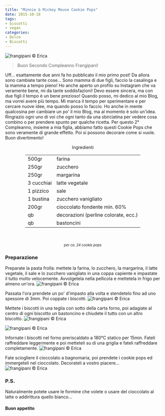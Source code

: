 ```yaml
---
title: "Minnie & Mickey Mouse Cookie Pops"
date: 2015-10-18
tags:
- biscotti
- vegan
categories:
- Dolce
- Biscotti
---
```

![](header.jpg "frangipani © Erica")

> Buon Secondo Compleanno Frangipani!

Uff... esattamente due anni fa ho pubblicato il mio primo post! Da allora sono cambiate tante cose... Sono mamma di due figli, faccio la casalinga e la mamma a tempo pieno! Ho anche aperto un profilo su Instagram che va veramente bene, mi da tante soddisfazioni! Devo essere sincera, ma con due figli il tempo è un bene prezioso! Quando posso, mi dedico al mio Blog, ma vorrei avere più tempo. Mi manca il tempo per sperimentare e per cercare nuove idee, ma quando posso lo faccio. Ho anche in mente qualcosina per cambiare un po' il mio Blog, ma al momento è solo un'idea. Ringrazio ogni uno di voi che ogni tanto da una sbirciatina per vedere cosa combino o per prendere spunto per qualche ricetta. Per questo 2° Compleanno, insieme a mia figlia, abbiamo fatto questi Cookie Pops che sono veramente di grande effetto. Poi si possono decorare come si vuole. Buon divertimento!


<div id="wrapper" style="text-align: center">
  <div id="yourdiv" style="display: inline-block;">
    <div class="ingredients">
      <div class="ingredients-title">Ingredienti</div>
      <table>
        <tbody>
          </tr>
          <tr>
            <td>500gr</td>
            <td>farina</td>
          </tr>
          <tr>
            <td>250gr</td>
            <td>zucchero</td>
          </tr>
          <tr>
            <td>250gr</td>
            <td>margarina</td>
          </tr>
          <tr>
            <td>3 cucchiai</td>
            <td>latte vegetale</td> 
          </tr>
          <tr>
            <td>1 pizzico</td>
            <td>sale</td>
          </tr>
          <tr>
            <td>1 bustina</td>
            <td>zucchero vanigliato</td>
          </tr>
          <tr>
            <td>200gr</td>
            <td>cioccolato fondente min. 60%</td>
          </tr>
          <tr>
            <td>qb</td>
            <td>decorazioni (perline colorate, ecc.)</td>  
          </tr>
          <tr>
            <td>qb</td>
            <td>bastoncini</td>    
          </tr>
        </tbody>
      </table>
      <br></br>
      <i class="pull-right" style="font-size: 80%;">per ca. 24 cookie pops</i>
    </div>
  </div>
</div>


<h3>
  <font color="grey">
    <i class="fa fa-cogs"></i>
  </font> Preparazione
</h3>

Preparate la pasta frolla: mettete la farina, lo zucchero, la margarina, il latte vegetale, il sale e lo zucchero vanigliato in una coppa capiente e impastate il tutto molto velocemente. Avvolgetela nella pellicola e mettetela in frigo per almeno un'ora. 
![](impasto.jpg "frangipani © Erica")

Passata l'ora prendete un po' d'impasto alla volta e stendetelo fino ad uno spessore di 3mm. Poi coppate i biscotti.
![](stendere.jpg "frangipani © Erica")

Mettete i biscotti in una teglia con sotto della carta forno, poi adagiate al centro di ogni biscotto un bastoncino e chiudete il tutto con un altro biscotto.
![](teglia1.jpg "frangipani © Erica")

![](teglia2.jpg "frangipani © Erica")

Infornate i biscotti nel forno preriscaldato a 180°C statico per 15min. Fateli raffreddare leggermente e poi metteteli su di una griglia e fateli raffreddare completamente.
![](sfornati.jpg "frangipani © Erica")

Fate sciogliere il cioccolato a bagnomaria, poi prendete i cookie pops ed immergeteli nel cioccolato. Decorateli a vostro piacere...
![](risultato.jpg "frangipani © Erica")


<h3>
  <font color="#FFCC00">
    <i class="fa fa-lightbulb-o"></i>
  </font> P.S.
</h3>

Naturalmente potete usare le formine che volete o usare del cioccolato al latte o addirittura quello bianco...

<h4>Buon appetito
  <font color="red">
    <i class="fa fa-smile-o"></i>
  </font>
</h4>
